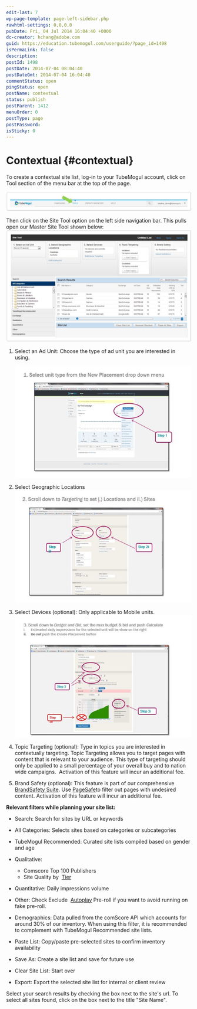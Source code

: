 ```yaml
---
edit-last: 7
wp-page-template: page-left-sidebar.php
rawhtml-settings: 0,0,0,0
pubDate: Fri, 04 Jul 2014 16:04:40 +0000
dc-creator: hchang@adobe.com
guid: https://education.tubemogul.com/userguide/?page_id=1498
isPermaLink: false
description: 
postId: 1498
postDate: 2014-07-04 08:04:40
postDateGmt: 2014-07-04 16:04:40
commentStatus: open
pingStatus: open
postName: contextual
status: publish
postParent: 1412
menuOrder: 0
postType: page
postPassword: 
isSticky: 0
---
```


# Contextual {#contextual}

To create a contextual site list, log-in to your TubeMogul account, click on Tool section of the menu bar at the top of the page.

[ ![Top Nav](assets/top-nav-1024x107.jpeg)](assets/top-nav.jpeg)

Then click on the Site Tool option on the left side navigation bar. This pulls open our&nbsp;Master Site Tool&nbsp;shown below:
[ ![Master Tool](assets/master-tool-1024x616.jpeg)](assets/master-tool.jpeg)

1. Select an Ad Unit: Choose the type of ad unit you are interested in using.

   [ ![ct1](assets/ct1.jpg)](assets/ct1.jpg)

1. Select Geographic Locations ![ct 2](assets/ct-2.jpg)

1. Select Devices (optional): Only applicable to Mobile units. [ ![ct 3](assets/ct-3.jpg)](assets/ct-3.jpg)
1. Topic Targeting (optional):&nbsp;Type in topics you are interested in contextually targeting. Topic Targeting allows you to target pages with content that is relevant to your audience. This type of targeting should only be applied to a small percentage of your overall buy and to nation wide campaigns. &nbsp;Activation of this feature will incur an additional fee.
1. Brand Safety (optional):&nbsp;This feature is part of our comprehensive&nbsp; [BrandSafety Suite](../../../user-guide/planning/brand-safety.md). Use [](https://help.tubemogul.com:8443/pages/viewpage.action?pageId=950498) [PageSafe](../../../user-guide/planning/brand-safety/pagesafe-proximic.md)to&nbsp;filter out pages with undesired content. Activation of this feature will incur an additional fee.

**Relevant filters while planning your site list:&nbsp;**

* Search: Search for sites by URL or keywords
* All Categories: Selects sites based on categories or subcategories
* TubeMogul Recommended:&nbsp;Curated site lists compiled based on gender and age
* Qualitative:

    * Comscore Top 100 Publishers
    * Site Quality by&nbsp; [Tier](../../../user-guide/planning/brand-safety/sitesafe-quality.md)

* Quantitative: Daily impressions volume
* Other: Check&nbsp;Exclude&nbsp; [Autoplay](../../../user-guide/planning/brand-safety/playsafe-fake-pre-roll.md)&nbsp;Pre-roll if you want to avoid running on fake pre-roll.
* Demographics: Data pulled from the comScore API which accounts for around 30% of our inventory. When using this filter, it is recommended to complement with TubeMogul Recommended site lists.
* Paste List: Copy/paste pre-selected sites to confirm inventory availability
* Save As: Create a site list and save for future use
* Clear Site List: Start over
* Export:&nbsp;Export the selected site list for internal or client review

Select your search results by checking the box next to the site's url. To select all sites found, click on the box next to the title "Site Name". 